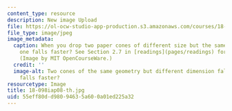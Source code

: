 ```yaml
---
content_type: resource
description: New image Upload
file: https://ol-ocw-studio-app-production.s3.amazonaws.com/courses/18-098-street-fighting-mathematics-january-iap-2008/55eff80dd98094635a600a01ed225a32_18-098iap08-th.jpg
file_type: image/jpeg
image_metadata:
  caption: When you drop two paper cones of different size but the same shape, which
    one falls faster? See Section 2.7 in [readings](pages/readings) for an explanation.
    (Image by MIT OpenCourseWare.)
  credit: ''
  image-alt: Two cones of the same geometry but different dimension fall. Which one
    falls faster?
resourcetype: Image
title: 18-098iap08-th.jpg
uid: 55eff80d-d980-9463-5a60-0a01ed225a32
---
```

